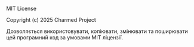 MIT License

Copyright (c) 2025 Charmed Project

Дозволяється використовувати, копіювати, змінювати та поширювати цей програмний код за умовами MIT ліцензії.
